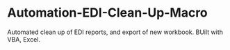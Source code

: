 # Automation-EDI-Clean-Up-Macro
Automated clean up of EDI reports, and export of new workbook.
BUilt with VBA, Excel.
